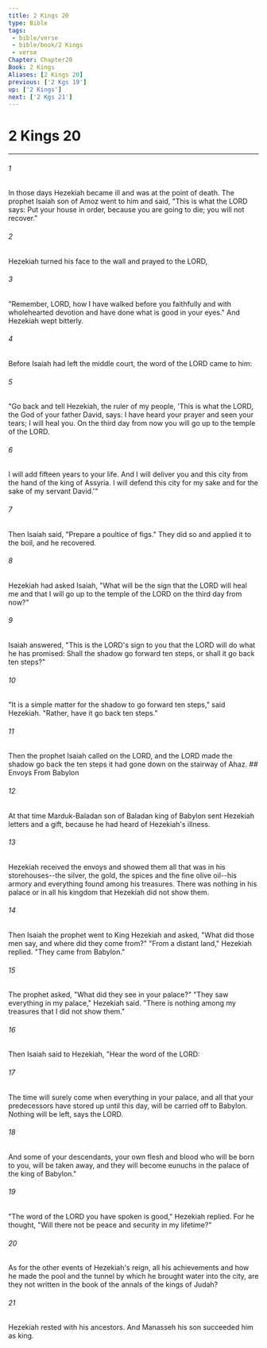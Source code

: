 ```yaml
---
title: 2 Kings 20
type: Bible
tags:
 - bible/verse
 - bible/book/2 Kings
 - verse
Chapter: Chapter20
Book: 2 Kings
Aliases: [2 Kings 20]
previous: ['2 Kgs 19']
up: ['2 Kings']
next: ['2 Kgs 21']
---
```

# 2 Kings 20

***


###### 1 
In those days Hezekiah became ill and was at the point of death. The prophet Isaiah son of Amoz went to him and said, "This is what the LORD says: Put your house in order, because you are going to die; you will not recover." 

###### 2 
Hezekiah turned his face to the wall and prayed to the LORD, 

###### 3 
"Remember, LORD, how I have walked before you faithfully and with wholehearted devotion and have done what is good in your eyes." And Hezekiah wept bitterly. 

###### 4 
Before Isaiah had left the middle court, the word of the LORD came to him: 

###### 5 
"Go back and tell Hezekiah, the ruler of my people, 'This is what the LORD, the God of your father David, says: I have heard your prayer and seen your tears; I will heal you. On the third day from now you will go up to the temple of the LORD. 

###### 6 
I will add fifteen years to your life. And I will deliver you and this city from the hand of the king of Assyria. I will defend this city for my sake and for the sake of my servant David.'" 

###### 7 
Then Isaiah said, "Prepare a poultice of figs." They did so and applied it to the boil, and he recovered. 

###### 8 
Hezekiah had asked Isaiah, "What will be the sign that the LORD will heal me and that I will go up to the temple of the LORD on the third day from now?" 

###### 9 
Isaiah answered, "This is the LORD's sign to you that the LORD will do what he has promised: Shall the shadow go forward ten steps, or shall it go back ten steps?" 

###### 10 
"It is a simple matter for the shadow to go forward ten steps," said Hezekiah. "Rather, have it go back ten steps." 

###### 11 
Then the prophet Isaiah called on the LORD, and the LORD made the shadow go back the ten steps it had gone down on the stairway of Ahaz. ## Envoys From Babylon 

###### 12 
At that time Marduk-Baladan son of Baladan king of Babylon sent Hezekiah letters and a gift, because he had heard of Hezekiah's illness. 

###### 13 
Hezekiah received the envoys and showed them all that was in his storehouses--the silver, the gold, the spices and the fine olive oil--his armory and everything found among his treasures. There was nothing in his palace or in all his kingdom that Hezekiah did not show them. 

###### 14 
Then Isaiah the prophet went to King Hezekiah and asked, "What did those men say, and where did they come from?" "From a distant land," Hezekiah replied. "They came from Babylon." 

###### 15 
The prophet asked, "What did they see in your palace?" "They saw everything in my palace," Hezekiah said. "There is nothing among my treasures that I did not show them." 

###### 16 
Then Isaiah said to Hezekiah, "Hear the word of the LORD: 

###### 17 
The time will surely come when everything in your palace, and all that your predecessors have stored up until this day, will be carried off to Babylon. Nothing will be left, says the LORD. 

###### 18 
And some of your descendants, your own flesh and blood who will be born to you, will be taken away, and they will become eunuchs in the palace of the king of Babylon." 

###### 19 
"The word of the LORD you have spoken is good," Hezekiah replied. For he thought, "Will there not be peace and security in my lifetime?" 

###### 20 
As for the other events of Hezekiah's reign, all his achievements and how he made the pool and the tunnel by which he brought water into the city, are they not written in the book of the annals of the kings of Judah? 

###### 21 
Hezekiah rested with his ancestors. And Manasseh his son succeeded him as king. 

